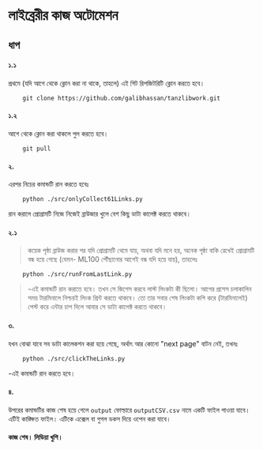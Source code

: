 # লাইব্রেরীর কাজ অটোমেশন

## ধাপ

#### ১.১

প্রথমে (যদি আগে থেকে ক্লোন করা না থাকে, তাহলে) এই গিট রিপজিটরিটি ক্লোন করতে হবে।

```
    git clone https://github.com/galibhassan/tanzlibwork.git

```

#### ১.২

আগে থেকে ক্লোন করা থাকলে পুল করতে হবে।

```
    git pull
```

#### ২.

এরপর নিচের কমান্ডটি রান করতে হবেঃ

```
    python ./src/onlyCollect61Links.py
```

রান করালে প্রোগ্রামটি নিজে নিজেই ব্রাউজার খুলে বেশ কিছু ডাটা কালেক্ট করতে থাকবে।

#### ২.১

> কয়েক পৃষ্ঠা ব্রাউজ করার পর যদি প্রোগ্রামটি থেমে যায়, অথবা যদি মনে হয়, অনেক পৃষ্ঠা বাকি রেখেই প্রোগ্রামটি বন্ধ হয়ে গেছে (যেমন- ML100 পৌঁছানোর আগেই বন্ধ যদি হয়ে যায়), তাহলেঃ

```
    python ./src/runFromLastLink.py
```

> -এই কমান্ডটি রান করাতে হবে। তখন সে জিগেস করবে লাস্ট লিংকটা কী ছিলো। আগের প্রসেস চলাকালিন সময় টারমিনালে নিশ্চয়ই লিংক প্রিন্ট করতে থাকবে। তো তার সবার শেষ লিংকটা কপি করে (টারমিনালেই) পেস্ট করে এন্টার চাপ দিলে আবার সে ডাটা কালেক্ট করতে থাকবে।

#### ৩.

যখন বোঝা যাবে সব ডাটা কালেকশন করা হয়ে গেছে, অর্থাৎ আর কোনো "next page" বাটন নেই, তখনঃ

```
    python ./src/clickTheLinks.py
```

-এই কমান্ডটি রান করতে হবে।

#### ৪.

উপরের কমান্ডটির কাজ শেষ হয়ে গেলে `output` ফোল্ডারে `outputCSV.csv` নামে একটি ফাইল পাওয়া যাবে। এটিই কাঙ্ক্ষিত ফাইল। এটিকে এক্সেল বা গুগল ডকস দিয়ে ওপেন করা যাবে।

#### কাজ শেষ। লিডিয়া খুশি।
